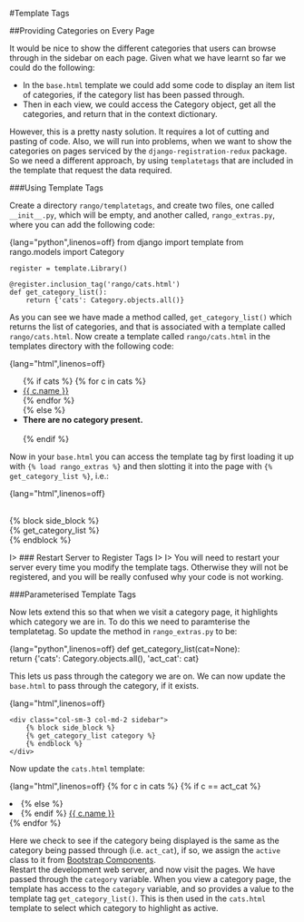 #Template Tags


##Providing Categories on Every Page

It would be nice to show the different categories that users can browse
through in the sidebar on each page. Given what we have learnt so far we
could do the following:

-   In the `base.html` template we could add some code to display an
    item list of categories, if the category list has been passed
    through.
-   Then in each view, we could access the Category object, get all the
    categories, and return that in the context dictionary.

However, this is a pretty nasty solution. It requires a lot of cutting
and pasting of code. Also, we will run into problems, when we want to
show the categories on pages serviced by the `django-registration-redux`
package. So we need a different approach, by using `templatetags` that
are included in the template that request the data required.

###Using Template Tags

Create a directory `rango/templatetags`, and create two files, one
called `__init__.py`, which will be empty, and another called,
`rango_extras.py`, where you can add the following code:

{lang="python",linenos=off}
	from django import template
	from rango.models import Category

	register = template.Library()

	@register.inclusion_tag('rango/cats.html')
	def get_category_list():
    	return {'cats': Category.objects.all()}

As you can see we have made a method called, `get_category_list()` which
returns the list of categories, and that is associated with a template
called `rango/cats.html`. Now create a template called
`rango/cats.html` in the templates directory with the following code:  

{lang="html",linenos=off}
	<ul class="nav nav-sidebar">
	{% if cats %}
		{% for c in cats %}             
			<li><a href="{% url 'category'  c.slug %}">{{ c.name }}</a></li>
		{% endfor %}      
	{% else %}
		<li> <strong >There are no category present.</strong></li>	
	{% endif %}  
	</ul> 
	
Now in your `base.html` you can access the template tag by first loading it up with `{% load rango_extras %}` and then slotting it into the page with `{% get_category_list %}`, i.e.:  

{lang="html",linenos=off}      
	<div class="col-sm-3 col-md-2 sidebar">          
	    {% block side_block %}         
	    {% get_category_list %}         
		{% endblock %}      
	</div>   
	

I> ### Restart Server to Register Tags
I>
I> You will need to restart your server every time you modify the template tags. Otherwise they will not be registered, and you will be really confused why your code is not working.

###Parameterised Template Tags 

Now lets extend this so that when we visit a category page, it highlights which category we are in. To do this we need to paramterise the templatetag. So update the method in `rango_extras.py` to be: 

{lang="python",linenos=off}
       def get_category_list(cat=None):         
	   return {'cats': Category.objects.all(), 'act_cat': cat}  


This lets us pass through the category we are on. We can now update the `base.html` to pass through the category, if it exists.  

{lang="html",linenos=off}

	<div class="col-sm-3 col-md-2 sidebar">          
	    {% block side_block %}         
	    {% get_category_list category %}         
	    {% endblock %}      
	</div>   
	
Now update the `cats.html` template:   

{lang="html",linenos=off}
	{% for c in cats %}
		{% if c == act_cat %} 
			<li  class="active" > 
		{% else  %} 
			 <li>
		{% endif %}
			<a href="{% url 'category'  c.slug %}">{{ c.name }}</a></li>
	{% endfor %}


Here we check to see if the category being displayed is the same as the category being passed through (i.e. `act_cat`), if so, we assign the `active` class to it from [Bootstrap Components](http://getbootstrap.com/components/#nav).   
Restart the development web server, and now visit the pages. We have passed through the `category` variable. When you view a category page, the template has access to the `category` variable, and so provides a value to the template tag `get_category_list()`. 
This is then used in the `cats.html` template to select which category to highlight as active.
